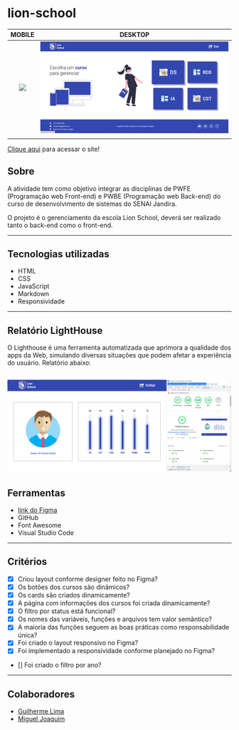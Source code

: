 # lion-school

|      MOBILE         |          DESKTOP       |
|:-------------------:|:-----------------------:
|![](./img/mobile3.png)|![](./img/desktop.png)|
|                     |                        |

[Clique aqui](https://guilima005.github.io/lion-school/) para acessar o site!

## **Sobre** 
A atividade tem como objetivo integrar as disciplinas de PWFE (Programação web Front-end) e PWBE (Programação web Back-end) do curso de desenvolvimento de sistemas do SENAI Jandira.

O projeto é o gerenciamento da escola Lion School, deverá ser realizado tanto o back-end como o front-end.

---
## **Tecnologias utilizadas**
- HTML
- CSS
- JavaScript
- Markdown
- Responsividade

---
## **Relatório LightHouse**

O Lighthouse é uma ferramenta automatizada que aprimora a qualidade dos apps da Web, simulando diversas situações que podem afetar a experiência do usuário. Relatório abaixo:

![](./img/lighthouse.png)
---
##  **Ferramentas**
- [link do Figma](https://www.figma.com/file/Emb8kotEeBQBhvwQNZU9J3/Lion-School?node-id=0-1&t=cE4NMpiOYj5l2EI8-0)
- GitHub
- Font Awesome
- Visual Studio Code

---
## **Critérios**
- [x] Criou layout conforme designer feito no Figma?
- [x] Os botões dos cursos são dinâmicos?
- [x] Os cards são criados dinamicamente?
- [x] A página com informações dos cursos foi criada dinamicamente?
- [x] O filtro por status está funcional?
- [x] Os nomes das variáveis, funções e arquivos tem valor semântico?
- [x] A maioria das funções seguem as boas práticas como responsabilidade única?
- [x] Foi criado o layout responsivo no Figma?
- [x] Foi implementado a responsividade conforme planejado no Figma?
- [] Foi criado o filtro por ano?

---
## **Colaboradores**
- [Guilherme Lima](https://github.com/GuiLima005)  
- [Miguel Joaquim](https://github.com/migueljoaquim)

